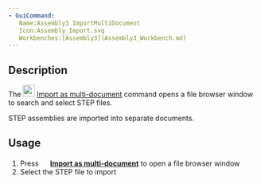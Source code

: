 ```yaml
---
- GuiCommand:
   Name:Assembly3 ImportMultiDocument
   Icon:Assembly_Import.svg
   Workbenches:[Assembly3](Assembly3_Workbench.md)
---
```


## Description

The <img alt="" src=images/Assembly_ImportMulti.svg‎‎  style="width:24px;"> [Import as multi-document](Assembly3_ImportMultiDocument.md) command opens a file browser window to search and select STEP files.

STEP assemblies are imported into separate documents.

## Usage

1.  Press **<img src="images/Assembly_ImportMulti.svg‎‎" width=16px> [Import as multi-document](Assembly3_ImportMultiDocument.md)** to open a file browser window
2.  Select the STEP file to import






